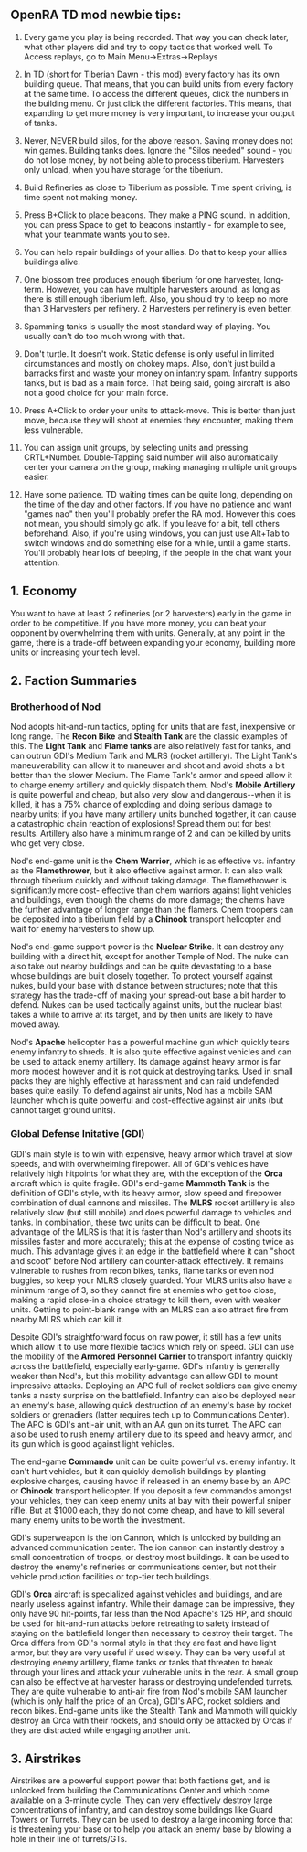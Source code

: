 ## OpenRA TD mod newbie tips:

1. Every game you play is being recorded. That way you can check later, what other players did and try to copy tactics that worked well. To Access replays, go to Main Menu->Extras->Replays

2. In TD (short for Tiberian Dawn - this mod) every factory has its own building queue. That means, that you can build units from every factory at the same time. To access the different queues, click the numbers in the building menu. Or just click the different factories. This means, that expanding to get more money is very important, to increase your output of tanks.

3. Never, NEVER build silos, for the above reason. Saving money does not win games. Building tanks does. Ignore the "Silos needed" sound - you do not lose money, by not being able to process tiberium. Harvesters only unload, when you have storage for the tiberium.

4. Build Refineries as close to Tiberium as possible. Time spent driving, is time spent not making money.

5. Press B+Click to place beacons. They make a PING sound. In addition, you can press Space to get to beacons instantly - for example to see, what your teammate wants you to see.

6. You can help repair buildings of your allies. Do that to keep your allies buildings alive.

7. One blossom tree produces enough tiberium for one harvester, long-term. However, you can have multiple harvesters around, as long as there is still enough tiberium left. Also, you should try to keep no more than 3 Harvesters per refinery. 2 Harvesters per refinery is even better.

8. Spamming tanks is usually the most standard way of playing. You usually can't do too much wrong with that.

9. Don't turtle. It doesn't work. Static defense is only useful in limited circumstances and mostly on chokey maps. Also, don't just build a barracks first and waste your money on infantry spam. Infantry supports tanks, but is bad as a main force. That being said, going aircraft is also not a good choice for your main force.

10. Press A+Click to order your units to attack-move. This is better than just move, because they will shoot at enemies they encounter, making them less vulnerable.

11. You can assign unit groups, by selecting units and pressing CRTL+Number. Double-Tapping said number will also automatically center your camera on the group, making managing multiple unit groups easier.

12. Have some patience. TD waiting times can be quite long, depending on the time of the day and other factors. If you have no patience and want "games nao" then you'll probably prefer the RA mod. However this does not mean, you should simply go afk. If you leave for a bit, tell others beforehand. Also, if you're using windows, you can just use Alt+Tab to switch windows and do something else for a while, until a game starts. You'll probably hear lots of beeping, if the people in the chat want your attention.


## 1. Economy
You want to have at least 2 refineries (or 2 harvesters) early in the game in order to be competitive. If you have more money, you can beat your opponent by overwhelming them with units. Generally, at any point in the game, there is a trade-off between expanding your economy, building more units or increasing your tech level. 

## 2. Faction Summaries
### Brotherhood of Nod
Nod adopts hit-and-run tactics, opting for units that are fast, inexpensive or long range. The **Recon Bike** and **Stealth Tank** are the classic examples of this. The **Light Tank** and **Flame tanks** are also relatively fast for tanks, and can outrun GDI's Medium Tank and MLRS (rocket artillery). The Light Tank's maneuverability can allow it to maneuver and shoot and avoid shots a bit better than the slower Medium. The Flame Tank's armor and speed allow it to charge enemy artillery and quickly dispatch them. Nod's **Mobile Artillery** is quite powerful and cheap, but also very slow and dangerous--when it is killed, it has a 75% chance of exploding and doing serious damage to nearby units; if you have many artillery units bunched together, it can cause a catastrophic chain reaction of explosions! Spread them out for best results. Artillery also have a minimum range of 2 and can be killed by units who get very close. 

Nod's end-game unit is the **Chem Warrior**, which is as effective vs. infantry as the **Flamethrower**, but it also effective against armor. It can also walk through tiberium quickly and without taking damage. The flamethrower is significantly more cost- effective than chem warriors against light vehicles and buildings, even though the chems do more damage; the chems have the further advantage of longer range than the flamers. Chem troopers can be deposited into a tiberium field by a **Chinook** transport helicopter and wait for enemy harvesters to show up. 

Nod's end-game support power is the **Nuclear Strike**. It can destroy any building with a direct hit, except for another Temple of Nod. The nuke can also take out nearby buildings and can be quite devastating to a base whose buildings are built closely together. To protect yourself against nukes, build your base with distance between structures; note that this strategy has the trade-off of making your spread-out base a bit harder to defend. Nukes can be used tactically against units, but the nuclear blast takes a while to arrive at its target, and by then units are likely to have moved away.

Nod's **Apache** helicopter has a powerful machine gun which quickly tears enemy infantry to shreds. It is also quite effective against vehicles and can be used to attack enemy artillery. Its damage against heavy armor is far more modest however and it is not quick at destroying tanks. Used in small packs they are highly effective at harassment and can raid undefended bases quite easily. To defend against air units, Nod has a mobile SAM launcher which is quite powerful and cost-effective against air units (but cannot target ground units).

### Global Defense Initative (GDI)
GDI's main style is to win with expensive, heavy armor which travel at slow speeds, and with overwhelming firepower. All of GDI's vehicles have relatively high hitpoints for what they are, with the exception of the **Orca** aircraft which is quite fragile. GDI's end-game **Mammoth Tank** is the definition of GDI's style, with its heavy armor, slow speed and firepower combination of dual cannons and missiles. The **MLRS** rocket artillery is also relatively slow (but still mobile) and does powerful damage to vehicles and tanks. In combination, these two units can be difficult to beat. One advantage of the MLRS is that it is faster than Nod's artillery and shoots its missiles faster and more accurately; this at the expense of costing twice as much. This advantage gives it an edge in the battlefield where it can "shoot and scoot" before Nod artillery can counter-attack effectively. It remains vulnerable to rushes from recon bikes, tanks, flame tanks or even nod buggies, so keep your MLRS closely guarded. Your MLRS units also have a minimum range of 3, so they cannot fire at enemies who get too close, making a rapid close-in a choice strategy to kill them, even with weaker units. Getting to point-blank range with an MLRS can also attract fire from nearby MLRS which can kill it. 

Despite GDI's straightforward focus on raw power, it still has a few units which allow it to use more flexible tactics which rely on speed. GDI can use the mobility of the **Armored Personnel Carrier** to transport infantry quickly across the battlefield, especially early-game. GDI's infantry is generally weaker than Nod's, but this mobility advantage can allow GDI to mount impressive attacks. Deploying an APC full of rocket soldiers can give enemy tanks a nasty surprise on the battlefield. Infantry can also be deployed near an enemy's base, allowing quick destruction of an enemy's base by rocket soldiers or grenadiers (latter requires tech up to Communications Center). The APC is GDI's anti-air unit, with an AA gun on its turret. The APC can also be used to rush enemy artillery due to its speed and heavy armor, and its gun which is good against light vehicles. 

The end-game **Commando** unit can be quite powerful vs. enemy infantry. It can't hurt vehicles, but it can quickly demolish buildings by planting explosive charges, causing havoc if released in an enemy base by an APC or **Chinook** transport helicopter. If you deposit a few commandos amongst your vehicles, they can keep enemy units at bay with their powerful sniper rifle. But at $1000 each, they do not come cheap, and have to kill several many enemy units to be worth the investment.

GDI's superweapon is the Ion Cannon, which is unlocked by building an advanced communication center. The ion cannon can instantly destroy a small concentration of troops, or destroy most buildings. It can be used to destroy the enemy's refineries or communications center, but not their vehicle production facilities or top-tier tech buildings. 

GDI's **Orca** aircraft is specialized against vehicles and buildings, and are nearly useless against infantry. While their damage can be impressive, they only have 90 hit-points, far less than the Nod Apache's 125 HP, and should be used for hit-and-run attacks before retreating to safety instead of staying on the battlefield longer than necessary to destroy their target. The Orca differs from GDI's normal style in that they are fast and have light armor, but they are very useful if used wisely. They can be very useful at destroying enemy artillery, flame tanks or tanks that threaten to break through your lines and attack your vulnerable units in the rear. A small group can also be effective at harvester harass or destroying undefended turrets. They are quite vulnerable to anti-air fire from Nod's mobile SAM launcher (which is only half the price of an Orca), GDI's APC, rocket soldiers and recon bikes. End-game units like the Stealth Tank and Mammoth will quickly destroy an Orca with their rockets, and should only be attacked by Orcas if they are distracted while engaging another unit. 

## 3. Airstrikes
Airstrikes are a powerful support power that both factions get, and is unlocked from building the Communications Center and which come available on a 3-minute cycle. They can very effectively destroy large concentrations of infantry, and can destroy some buildings like Guard Towers or Turrets. They can be used to destroy a large incoming force that is threatening your base or to help you attack an enemy base by blowing a hole in their line of turrets/GTs. 
